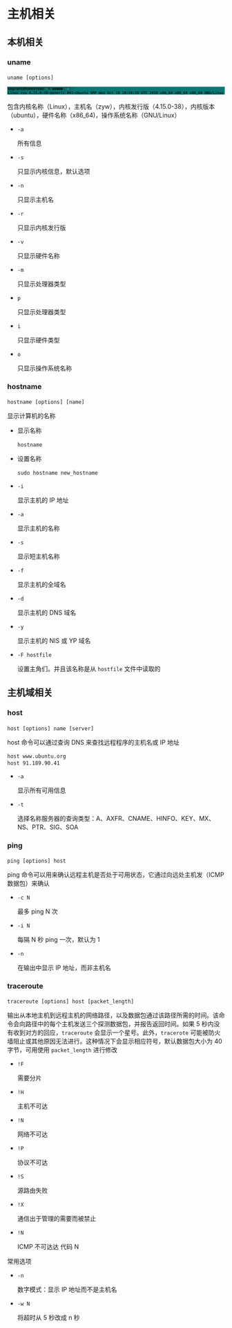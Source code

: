 # 主机相关

## 本机相关

### uname

`uname [options]`

![](../Images/Usage/uname信息.png)

包含内核名称（Linux），主机名（zyw），内核发行版（4.15.0-38），内核版本（ubuntu），硬件名称（x86_64)，操作系统名称（GNU/Linux）

* `-a`

  所有信息

* `-s`

  只显示内核信息，默认选项

* `-n`

  只显示主机名

* `-r`

  只显示内核发行版

* `-v`

  只显示硬件名称

* `-m`

  只显示处理器类型

* `p`

  只显示处理器类型

* `i`

  只显示硬件类型

* `o`

  只显示操作系统名称

### hostname

`hostname [options] [name]`

显示计算机的名称

* 显示名称

  `hostname`

* 设置名称

  `sudo hostname new_hostname`

* `-i`

  显示主机的 IP 地址

* `-a`

  显示主机的名称

* `-s`

  显示短主机名称

* `-f`

  显示主机的全域名

* `-d`

  显示主机的 DNS 域名

* `-y`

  显示主机的 NIS 或 YP 域名

* `-F hostfile`

  设置主角们。并且该名称是从 `hostfile` 文件中读取的

## 主机域相关

### host

`host [options] name [server]`

host 命令可以通过查询 DNS 来查找远程程序的主机名或 IP 地址

```shell
host www.ubuntu.org
host 91.189.90.41
```

* `-a`

  显示所有可用信息

* `-t`

  选择名称服务器的查询类型：A、AXFR、CNAME、HINFO、KEY、MX、NS、PTR、SIG、SOA

### ping 

`ping [options] host`

ping 命令可以用来确认远程主机是否处于可用状态，它通过向远处主机发（ICMP数据包）来确认

* `-c N`

  最多 ping N 次

* `-i N`

  每隔 N 秒 ping 一次，默认为 1

* `-n`

  在输出中显示 IP 地址，而非主机名

### traceroute

`traceroute [options] host [packet_length]`

输出从本地主机到远程主机的网络路径，以及数据包通过该路径所需的时间。该命令会向路径中的每个主机发送三个探测数据包，并报告返回时间。如果 5 秒内没有收到对方的回应，`traceroute` 会显示一个星号。此外，`tracerote` 可能被防火墙阻止或其他原因无法进行。这种情况下会显示相应符号，默认数据包大小为 40 字节，可用使用 `packet_length` 进行修改

* `!F`

  需要分片

* `!H`

  主机不可达

* `!N`

  网络不可达

* `!P`

  协议不可达

* `!S`

  源路由失败

* `!X`

  通信出于管理的需要而被禁止

* `!N`

  ICMP 不可达达 代码 N

常用选项

* `-n`

  数字模式：显示 IP 地址而不是主机名

* `-w N`

  将超时从 5 秒改成 n 秒

  